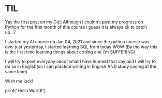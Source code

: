 # TIL

Yay the first post on my Git:)
Although I couldn't post my progress on Python for the first month of this course I guess it is always ok to catch up...?

I started my AI course on Jan 04, 2021 and since the python course was over just yesterday, I started learning SQL from today WOW
(By the way this is the first time learning things about coding and I'm SUFFERING)

I will try to post everyday about what I have learned that day and I will try to do so in English(so I can practice writing in English AND study coding at the same time)

Wish me luck!

print("Hello World!")
